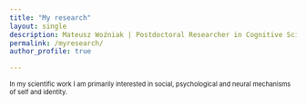 ```yaml
---
title: "My research"
layout: single
description: Mateusz Woźniak | Postdoctoral Researcher in Cognitive Science | Central European University
permalink: /myresearch/
author_profile: true

---
```


<p style="font-size: 80%;">
In my scientific work I am primarily interested in social, psychological and neural mechanisms of self and identity. 
</p>



